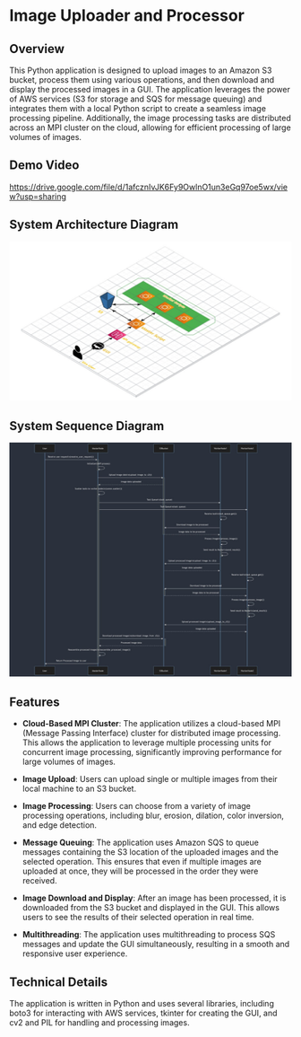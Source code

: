 # Image Uploader and Processor

## Overview

This Python application is designed to upload images to an Amazon S3 bucket, process them using various operations, and then download and display the processed images in a GUI. The application leverages the power of AWS services (S3 for storage and SQS for message queuing) and integrates them with a local Python script to create a seamless image processing pipeline. Additionally, the image processing tasks are distributed across an MPI cluster on the cloud, allowing for efficient processing of large volumes of images.

## Demo Video

https://drive.google.com/file/d/1afcznIvJK6Fy9OwlnO1un3eGq97oe5wx/view?usp=sharing

## System Architecture Diagram

<img src="./Architectrue.jpg" alt="Sequence Diagram" width="100%" height="50%">

## System Sequence Diagram

<img src="./Sequence.jpg" alt="Website Architecture Diagram" width="100%" height="50%">

## Features

- **Cloud-Based MPI Cluster**: The application utilizes a cloud-based MPI (Message Passing Interface) cluster for distributed image processing. This allows the application to leverage multiple processing units for concurrent image processing, significantly improving performance for large volumes of images.

- **Image Upload**: Users can upload single or multiple images from their local machine to an S3 bucket.

- **Image Processing**: Users can choose from a variety of image processing operations, including blur, erosion, dilation, color inversion, and edge detection.

- **Message Queuing**: The application uses Amazon SQS to queue messages containing the S3 location of the uploaded images and the selected operation. This ensures that even if multiple images are uploaded at once, they will be processed in the order they were received.

- **Image Download and Display**: After an image has been processed, it is downloaded from the S3 bucket and displayed in the GUI. This allows users to see the results of their selected operation in real time.

- **Multithreading**: The application uses multithreading to process SQS messages and update the GUI simultaneously, resulting in a smooth and responsive user experience.

## Technical Details

The application is written in Python and uses several libraries, including boto3 for interacting with AWS services, tkinter for creating the GUI, and cv2 and PIL for handling and processing images.

